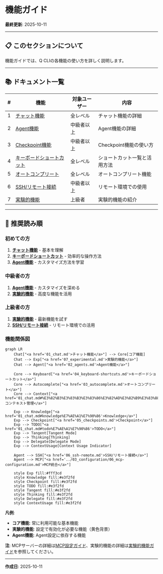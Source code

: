 # 機能ガイド

**最終更新**: 2025-10-11

---

## 📋 このセクションについて

機能ガイドでは、Q CLIの各機能の使い方を詳しく説明します。

---

## 📚 ドキュメント一覧

| # | 機能 | 対象ユーザー | 内容 |
|---|------|-------------|------|
| 1 | [チャット機能](01_chat.md) | 全レベル | チャット機能の詳細 |
| 2 | [Agent機能](02_agents.md) | 中級者以上 | Agent機能の詳細 |
| 3 | [Checkpoint機能](05_checkpoints.md) | 中級者以上 | Checkpoint機能の使い方 |
| 4 | [キーボードショートカット](04_keyboard-shortcuts.md) | 全レベル | ショートカット一覧と活用方法 |
| 5 | [オートコンプリート](03_autocomplete.md) | 全レベル | オートコンプリート機能 |
| 6 | [SSH/リモート接続](06_ssh-remote.md) | 中級者以上 | リモート環境での使用 |
| 7 | [実験的機能](07_experimental.md) | 上級者 | 実験的機能の紹介 |

---

## 🚀 推奨読み順

### 初めての方
1. **[チャット機能](01_chat.md)** - 基本を理解
2. **[キーボードショートカット](04_keyboard-shortcuts.md)** - 効率的な操作方法
3. **[Agent機能](02_agents.md)** - カスタマイズ方法を学習

### 中級者の方
1. **[Agent機能](02_agents.md)** - カスタマイズを深める
2. **[実験的機能](07_experimental.md)** - 高度な機能を活用

### 上級者の方
1. **[実験的機能](07_experimental.md)** - 最新機能を試す
2. **[SSH/リモート接続](06_ssh-remote.md)** - リモート環境での活用

### 機能関係図

```mermaid
graph LR
    Chat["<a href='01_chat.md'>チャット機能</a>"] --> Core[コア機能]
    Chat --> Exp["<a href='07_experimental.md'>実験的機能</a>"]
    Chat --> Agent["<a href='02_agents.md'>Agent機能</a>"]
    
    Core --> Keyboard["<a href='04_keyboard-shortcuts.md'>キーボードショートカット</a>"]
    Core --> Autocomplete["<a href='03_autocomplete.md'>オートコンプリート</a>"]
    Core --> Context["<a href='01_chat.md#%E3%82%B3%E3%83%B3%E3%83%86%E3%82%AD%E3%82%B9%E3%83%88%E7%AE%A1%E7%90%86'>コンテキスト管理</a>"]
    
    Exp --> Knowledge["<a href='01_chat.md#knowledge%E7%AE%A1%E7%90%86'>Knowledge</a>"]
    Exp --> Checkpoint["<a href='05_checkpoints.md'>Checkpoint</a>"]
    Exp --> TODO["<a href='01_chat.md#todo%E7%AE%A1%E7%90%86'>TODO</a>"]
    Exp --> Tangent[Tangent Mode]
    Exp --> Thinking[Thinking]
    Exp --> Delegate[Delegate Mode]
    Exp --> ContextUsage[Context Usage Indicator]
    
    Agent --> SSH["<a href='06_ssh-remote.md'>SSH/リモート接続</a>"]
    Agent --> MCP["<a href='../03_configuration/06_mcp-configuration.md'>MCP統合</a>"]
    
    style Exp fill:#fff3cd
    style Knowledge fill:#e3f2fd
    style Checkpoint fill:#e3f2fd
    style TODO fill:#e3f2fd
    style Tangent fill:#e3f2fd
    style Thinking fill:#e3f2fd
    style Delegate fill:#e3f2fd
    style ContextUsage fill:#e3f2fd
```

**凡例**:
- **コア機能**: 常に利用可能な基本機能
- **実験的機能**: 設定で有効化が必要な機能（黄色背景）
- **Agent機能**: Agent設定に依存する機能

**注**: MCPサーバーの詳細は[MCP設定ガイド](../03_configuration/06_mcp-configuration.md)、実験的機能の詳細は[実験的機能ガイド](07_experimental.md)を参照してください。

---

**作成日**: 2025-10-11
